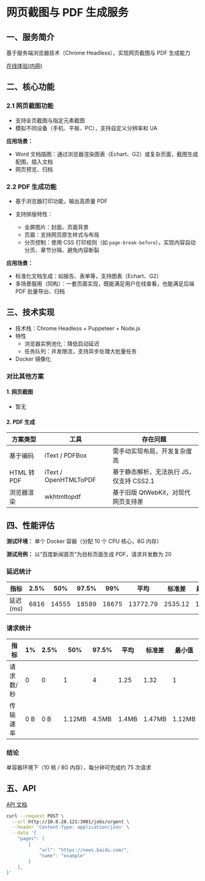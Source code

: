 # 网页截图与 PDF 生成服务

## 一、服务简介

基于服务端浏览器技术（Chrome Headless），实现网页截图与 PDF 生成能力

[在线体验(内网)](http://10.0.28.121:3002/)

## 二、核心功能

### 2.1 网页截图功能

- 支持全页截图与指定元素截图
- 模拟不同设备（手机、平板、PC），支持自定义分辨率和 UA

**应用场景：**

- Word 文档插图：通过浏览器渲染图表（Echart、G2）或复杂页面，截图生成配图，插入文档
- 网页预览、归档

### 2.2 PDF 生成功能

- 基于浏览器打印功能，输出高质量 PDF
- 支持排版特性：

  - 全屏图片：封面、页面背景
  - 页眉：支持网页原生样式与布局
  - 分页控制：使用 CSS 打印规则（如 `page-break-before`），实现内容自动分页、章节分隔、避免内容断裂

**应用场景：**

- 标准化文档生成：如报告、表单等，支持图表（Echart、G2）
- 多场景服用（同构）：一套页面实现，既能满足用户在线查看，也能满足后端 PDF 批量导出、归档

## 三、技术实现

- 技术栈：Chrome Headless + Puppeteer + Node.js
- 特性
  - 浏览器实例池化：降低启动延迟
  - 任务队列：并发限流，支持异步处理大批量任务
- Docker 镜像化

### 对比其他方案

#### 1. 网页截图

- 暂无

#### 2. PDF 生成

| 方案类型    | 工具                  | 存在问题                                 |
| ----------- | --------------------- | ---------------------------------------- |
| 基于编码    | iText / PDFBox        | 需手动实现布局，开发复杂度高             |
| HTML 转 PDF | iText / OpenHTMLToPDF | 基于静态解析，无法执行 JS，仅支持 CSS2.1 |
| 浏览器渲染  | wkhtmltopdf           | 基于旧版 QtWebKit，对现代网页支持差      |

## 四、性能评估

**测试环境：** 单个 Docker 容器（分配 10 个 CPU 核心，8G 内存）

**测试用例：** 以“百度新闻首页”为目标页面生成 PDF，请求并发数为 20

### 延迟统计

| 指标      | 2.5% | 50%   | 97.5% | 99%   | 平均     | 标准差  | 最大值 |
| --------- | ---- | ----- | ----- | ----- | -------- | ------- | ------ |
| 延迟 (ms) | 6816 | 14555 | 18589 | 18675 | 13772.79 | 2535.12 | 18675  |

### 请求统计

| 指标      | 1%  | 2.5% | 50%    | 97.5% | 平均  | 标准差 | 最小值 |
| --------- | --- | ---- | ------ | ----- | ----- | ------ | ------ |
| 请求数/秒 | 0   | 0    | 1      | 4     | 1.25  | 1.32   | 1      |
| 传输速率  | 0 B | 0 B  | 1.12MB | 4.5MB | 1.4MB | 1.47MB | 1.12MB |

### 结论

单容器环境下（10 核 / 8G 内存），每分钟可完成约 75 次请求

## 五、API

[API 文档](https://si6has7gdt1.feishu.cn/docx/IfrHdk30zoQCsLxYd3YcVzZ2nag?from=from_copylink)

```sh
curl --request POST \
  --url http://10.0.28.121:3001/jobs/urgent \
  --header 'Content-Type: application/json' \
  --data '{
	"pages": [
		{
			"url": "https://news.baidu.com/",
			"name": "example"
		}
	],
}'
```
